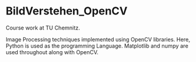 # BildVerstehen_OpenCV
Course work at TU Chemnitz.

Image Processing techniques implemented using OpenCV libraries. Here, Python is used as the programming Language. Matplotlib and numpy are used throughout along with OpenCV.
